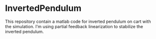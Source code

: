 # InvertedPendulum
This repository contain a matlab code for inverted pendulum on cart with the simulation. I'm using partial feedback linearization to stabilize the inverted pendulum.
